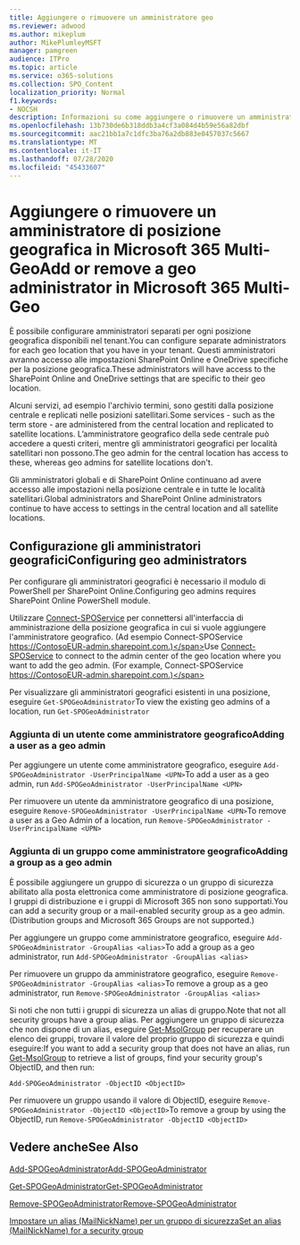 ```yaml
---
title: Aggiungere o rimuovere un amministratore geo
ms.reviewer: adwood
ms.author: mikeplum
author: MikePlumleyMSFT
manager: pamgreen
audience: ITPro
ms.topic: article
ms.service: o365-solutions
ms.collection: SPO_Content
localization_priority: Normal
f1.keywords:
- NOCSH
description: Informazioni su come aggiungere o rimuovere un amministratore di posizione geografica in Microsoft 365 Multi-Geo.
ms.openlocfilehash: 13b730de6b318ddb3a4cf3a084d4b59e56a82dbf
ms.sourcegitcommit: aac21bb1a7c1dfc3ba76a2db883e0457037c5667
ms.translationtype: MT
ms.contentlocale: it-IT
ms.lasthandoff: 07/28/2020
ms.locfileid: "45433607"
---
```

# <a name="add-or-remove-a-geo-administrator-in-microsoft-365-multi-geo"></a><span data-ttu-id="f6a37-103">Aggiungere o rimuovere un amministratore di posizione geografica in Microsoft 365 Multi-Geo</span><span class="sxs-lookup"><span data-stu-id="f6a37-103">Add or remove a geo administrator in Microsoft 365 Multi-Geo</span></span>

<span data-ttu-id="f6a37-104">È possibile configurare amministratori separati per ogni posizione geografica disponibili nel tenant.</span><span class="sxs-lookup"><span data-stu-id="f6a37-104">You can configure separate administrators for each geo location that you have in your tenant.</span></span> <span data-ttu-id="f6a37-105">Questi amministratori avranno accesso alle impostazioni SharePoint Online e OneDrive specifiche per la posizione geografica.</span><span class="sxs-lookup"><span data-stu-id="f6a37-105">These administrators will have access to the SharePoint Online and OneDrive settings that are specific to their geo location.</span></span>

<span data-ttu-id="f6a37-106">Alcuni servizi, ad esempio l'archivio termini, sono gestiti dalla posizione centrale e replicati nelle posizioni satellitari.</span><span class="sxs-lookup"><span data-stu-id="f6a37-106">Some services - such as the term store - are administered from the central location and replicated to satellite locations.</span></span> <span data-ttu-id="f6a37-107">L’amministratore geografico della sede centrale può accedere a questi criteri, mentre gli amministratori geografici per località satellitari non possono.</span><span class="sxs-lookup"><span data-stu-id="f6a37-107">The geo admin for the central location has access to these, whereas geo admins for satellite locations don't.</span></span>

<span data-ttu-id="f6a37-108">Gli amministratori globali e di SharePoint Online continuano ad avere accesso alle impostazioni nella posizione centrale e in tutte le località satellitari.</span><span class="sxs-lookup"><span data-stu-id="f6a37-108">Global administrators and SharePoint Online administrators continue to have access to settings in the central location and all satellite locations.</span></span>

## <a name="configuring-geo-administrators"></a><span data-ttu-id="f6a37-109">Configurazione gli amministratori geografici</span><span class="sxs-lookup"><span data-stu-id="f6a37-109">Configuring geo administrators</span></span>

<span data-ttu-id="f6a37-110">Per configurare gli amministratori geografici è necessario il modulo di PowerShell per SharePoint Online.</span><span class="sxs-lookup"><span data-stu-id="f6a37-110">Configuring geo admins requires SharePoint Online PowerShell module.</span></span>

<span data-ttu-id="f6a37-111">Utilizzare [Connect-SPOService](https://docs.microsoft.com/powershell/module/sharepoint-online/Connect-SPOService) per connettersi all'interfaccia di amministrazione della posizione geografica in cui si vuole aggiungere l'amministratore geografico. (Ad esempio Connect-SPOService  https://ContosoEUR-admin.sharepoint.com.)</span><span class="sxs-lookup"><span data-stu-id="f6a37-111">Use [Connect-SPOService](https://docs.microsoft.com/powershell/module/sharepoint-online/Connect-SPOService) to connect to the admin center of the geo location where you want to add the geo admin. (For example, Connect-SPOService  https://ContosoEUR-admin.sharepoint.com.)</span></span>

<span data-ttu-id="f6a37-112">Per visualizzare gli amministratori geografici esistenti in una posizione, eseguire `Get-SPOGeoAdministrator`</span><span class="sxs-lookup"><span data-stu-id="f6a37-112">To view the existing geo admins of a location, run `Get-SPOGeoAdministrator`</span></span>

### <a name="adding-a-user-as-a-geo-admin"></a><span data-ttu-id="f6a37-113">Aggiunta di un utente come amministratore geografico</span><span class="sxs-lookup"><span data-stu-id="f6a37-113">Adding a user as a geo admin</span></span>

<span data-ttu-id="f6a37-114">Per aggiungere un utente come amministratore geografico, eseguire `Add-SPOGeoAdministrator -UserPrincipalName <UPN>`</span><span class="sxs-lookup"><span data-stu-id="f6a37-114">To add a user as a geo admin, run `Add-SPOGeoAdministrator -UserPrincipalName <UPN>`</span></span>

<span data-ttu-id="f6a37-115">Per rimuovere un utente da amministratore geografico di una posizione, eseguire  `Remove-SPOGeoAdministrator -UserPrincipalName <UPN>`</span><span class="sxs-lookup"><span data-stu-id="f6a37-115">To remove a user as a Geo Admin of a location, run  `Remove-SPOGeoAdministrator -UserPrincipalName <UPN>`</span></span>

### <a name="adding-a-group-as-a-geo-admin"></a><span data-ttu-id="f6a37-116">Aggiunta di un gruppo come amministratore geografico</span><span class="sxs-lookup"><span data-stu-id="f6a37-116">Adding a group as a geo admin</span></span>

<span data-ttu-id="f6a37-117">È possibile aggiungere un gruppo di sicurezza o un gruppo di sicurezza abilitato alla posta elettronica come amministratore di posizione geografica. I gruppi di distribuzione e i gruppi di Microsoft 365 non sono supportati.</span><span class="sxs-lookup"><span data-stu-id="f6a37-117">You can add a security group or a mail-enabled security group as a geo admin. (Distribution groups and Microsoft 365 Groups are not supported.)</span></span>

<span data-ttu-id="f6a37-118">Per aggiungere un gruppo come amministratore geografico, eseguire `Add-SPOGeoAdministrator -GroupAlias <alias>`</span><span class="sxs-lookup"><span data-stu-id="f6a37-118">To add a group as a geo administrator, run `Add-SPOGeoAdministrator -GroupAlias <alias>`</span></span>

<span data-ttu-id="f6a37-119">Per rimuovere un gruppo da amministratore geografico, eseguire `Remove-SPOGeoAdministrator -GroupAlias <alias>`</span><span class="sxs-lookup"><span data-stu-id="f6a37-119">To remove a group as a geo administrator, run `Remove-SPOGeoAdministrator -GroupAlias <alias>`</span></span>

<span data-ttu-id="f6a37-120">Si noti che non tutti i gruppi di sicurezza un alias di gruppo.</span><span class="sxs-lookup"><span data-stu-id="f6a37-120">Note that not all security groups have a group alias.</span></span> <span data-ttu-id="f6a37-121">Per aggiungere un gruppo di sicurezza che non dispone di un alias, eseguire [Get-MsolGroup](https://docs.microsoft.com/powershell/module/msonline/get-msolgroup) per recuperare un elenco dei gruppi, trovare il valore del proprio gruppo di sicurezza e quindi eseguire:</span><span class="sxs-lookup"><span data-stu-id="f6a37-121">If you want to add a security group that does not have an alias, run [Get-MsolGroup](https://docs.microsoft.com/powershell/module/msonline/get-msolgroup) to retrieve a list of groups, find your security group's ObjectID, and then run:</span></span>

`Add-SPOGeoAdministrator -ObjectID <ObjectID>`

<span data-ttu-id="f6a37-122">Per rimuovere un gruppo usando il valore di ObjectID, eseguire `Remove-SPOGeoAdministrator -ObjectID <ObjectID>`</span><span class="sxs-lookup"><span data-stu-id="f6a37-122">To remove a group by using the ObjectID, run `Remove-SPOGeoAdministrator -ObjectID <ObjectID>`</span></span>

## <a name="see-also"></a><span data-ttu-id="f6a37-123">Vedere anche</span><span class="sxs-lookup"><span data-stu-id="f6a37-123">See Also</span></span>

[<span data-ttu-id="f6a37-124">Add-SPOGeoAdministrator</span><span class="sxs-lookup"><span data-stu-id="f6a37-124">Add-SPOGeoAdministrator</span></span>](https://docs.microsoft.com/powershell/module/sharepoint-online/add-spogeoadministrator)

[<span data-ttu-id="f6a37-125">Get-SPOGeoAdministrator</span><span class="sxs-lookup"><span data-stu-id="f6a37-125">Get-SPOGeoAdministrator</span></span>](https://docs.microsoft.com/powershell/module/sharepoint-online/get-spogeoadministrator)

[<span data-ttu-id="f6a37-126">Remove-SPOGeoAdministrator</span><span class="sxs-lookup"><span data-stu-id="f6a37-126">Remove-SPOGeoAdministrator</span></span>](https://docs.microsoft.com/powershell/module/sharepoint-online/remove-spogeoadministrator)

[<span data-ttu-id="f6a37-127">Impostare un alias (MailNickName) per un gruppo di sicurezza</span><span class="sxs-lookup"><span data-stu-id="f6a37-127">Set an alias (MailNickName) for a security group</span></span>](https://docs.microsoft.com/powershell/module/azuread/set-azureadgroup)